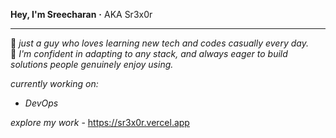 **Hey, I'm Sreecharan** **·** AKA Sr3x0r

---

🌱 *just a guy who loves learning new tech and codes casually every day.*  
🌱 *I'm confident in adapting to any stack, and always eager to build solutions people genuinely enjoy using.*

*currently working on:*  
- *DevOps*

*explore my work* - https://sr3x0r.vercel.app
